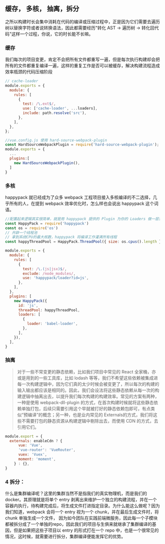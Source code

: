 ## 缓存， 多核， 抽离，拆分
之所以构建时长会集中消耗在代码的编译或压缩过程中，正是因为它们需要去遍历树以替换字符或者说转换语法，因此都需要经历"转化 AST -> 遍历树 -> 转化回代码"这样一个过程，你说，它的时长能不长嘛。
### 缓存
我们每次的项目变更，肯定不会把所有文件都重写一遍，但是每次执行构建却会把所有的文件都重复编译一遍，这样的重复工作是否可以被缓存，解决构建流程造成效率瓶颈的代码压缩阶段
```js
// cache-loader 
module.exports = {
  module: {
    rules: [
      {
        test: /\.ext$/,
        use: ['cache-loader', ...loaders],
        include: path.resolve('src'),
      },
    ],
  },
};
```

```js
//vue.config.js 使用 hard-source-webpack-plugin
const HardSourceWebpackPlugin = require('hard-source-webpack-plugin');
module.exports = {
  ...
  plugins:[
    new HardSourceWebpackPlugin(),
  ]
}
```
### 多核
happypack 就已经成为了众多 webpack 工程项目接入多核编译的不二选择，几乎所有的人，在提到 webpack 效率优化时，怎么样也会说出 happypack 这个词语。
```js
//配置起来逻辑其实很简单，就是用 happypack 提供的 Plugin 为你的 Loaders 做一层包装就好了，向外暴露一个id ，而在你的 module.rules 里，就不需要写loader了，直接引用这个 id 即可。
const HappyPack = require('happypack')
const os = require('os')
// 开辟一个线程池
// 拿到系统CPU的最大核数，happypack 将编译工作灌满所有线程
const happyThreadPool = HappyPack.ThreadPool({ size: os.cpus().length })

module.exports = {
  module: {
    rules: [
      {
        test: /\.(js|jsx)$/,
        exclude: /node_modules/,
        use: 'happypack/loader?id=js',
      },
    ],
  },
  plugins: [
    new HappyPack({
      id: 'js',
      threadPool: happyThreadPool,
      loaders: [
        {
          loader: 'babel-loader',
        },
      ],
    }),
  ],
}
```

### 抽离
>对于一些不常变更的静态依赖，比如我们项目中常见的 React 全家桶，亦或是用到的一些工具库，比如 lodash 等等，我们不希望这些依赖被集成进每一次构建逻辑中，因为它们真的太少时候会被变更了，所以每次的构建的输入输出都应该是相同的。因此，我们会设法将这些静态依赖从每一次的构建逻辑中抽离出去，以提升我们每次构建的构建效率。常见的方案有两种，一种是使用 webpack-dll-plugin 的方式，在首次构建时候就将这些静态依赖单独打包，后续只需要引用这个早就被打好的静态依赖包即可，有点类似“预编译”的概念；另一种，也是业内常见的 Externals的方式，我们将这些不需要打包的静态资源从构建逻辑中剔除出去，而使用 CDN 的方式，去引用它们。
```js
module.export = {
  externals: enableCdn ? {
      vue: 'Vue',
      'vue-router': 'VueRouter',
      vuex: 'Vuex',
      moment: 'moment',
    } : {},
}
```

### 4 拆分： 
什么是集群编译呢？这里的集群当然不是指我们的真实物理机，而是我们的 docker。其原理就是将单个 entry 剥离出来维护一个独立的构建流程，并在一个容器内执行，待构建完成后，将生成文件打进指定目录。为什么能这么做呢？因为我们知道，webpack 会将一个 entry 视为一个 chunk，并在最后生成文件时，将 chunk 单独生成一个文件，
因为如今团队在实践前端微服务，因此每一个子模块都被拆分成了一个单独的repo，因此我们的项目与生俱来就继承了集群编译的基因，但是如果把这些子项目以 entry 的形式打在一个 repo 中，也是一个很常见的情况，这时候，就需要进行拆分，集群编译便能发挥它的优势。

